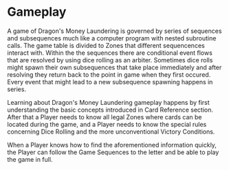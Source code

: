 # Gameplay

A game of Dragon's Money Laundering is governed by series of sequences and subsequences much like a computer program with nested subroutine calls. The game table is divided to Zones that different sequencences interact with. Within the the sequences there are conditional event flows that are resolved by using dice rolling as an arbiter. Sometimes dice rolls might spawn their own subsequences that take place immediately and after resolving they return back to the point in game when they first occured. Every event that might lead to a new subsequence spawning happens in series.

Learning about Dragon's Money Laundering gameplay happens by first understanding the basic concepts introduced in Card Reference section. After that a Player needs to know all legal Zones where cards can be located during the game, and a Player needs to know the special rules concerning Dice Rolling and the more unconventional Victory Conditions.

When a Player knows how to find the aforementioned information quickly, the Player can follow the Game Sequences to the letter and be able to play the game in full.

